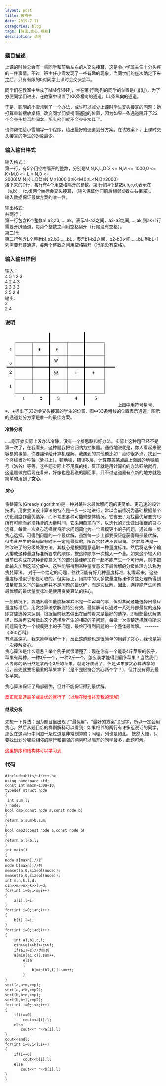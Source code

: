 ```yaml
---
layout: post
title: 搬椅子
date: 2019-7-11
categories: blog
tags: [算法,贪心，模拟]
description: 语言
---
```

### 题目描述
上课的时候总会有一些同学和前后左右的人交头接耳，这是令小学班主任十分头疼的一件事情。不过，班主任小雪发现了一些有趣的现象，当同学们的座次确定下来之后，只有有限的D对同学上课时会交头接耳。

同学们在教室中坐成了MM行NN列，坐在第i行第j列的同学的位置是(i,j)(i,j)，为了方便同学们进出，在教室中设置了KK条横向的通道，LL条纵向的通道。

于是，聪明的小雪想到了一个办法，或许可以减少上课时学生交头接耳的问题：她打算重新摆放桌椅，改变同学们桌椅间通道的位置，因为如果一条通道隔开了22个会交头接耳的同学，那么他们就不会交头接耳了。

请你帮忙给小雪编写一个程序，给出最好的通道划分方案。在该方案下，上课时交头接耳的学生的对数最少。

### 输入输出格式
输入格式：<br/>
第一行，有5个用空格隔开的整数，分别是M,N,K,L,D(2 <= N,M <= 1000,0 <= K<M,0 <= L < N,D <= 2000)M,N,K,L,D(2≤N,M≤1000,0≤K<M,0≤L<N,D≤2000)<br/>
接下来的D行，每行有4个用空格隔开的整数。第i行的4个整数a,b,c,d,表示在（a,b），（c,d)两个坐标会交头接耳，（输入保证他们前后相邻或者左右相邻）。<br/>
输入数据保证最优方案的唯一性。<br/>
   

输出格式:<br/>
共两行：<br/>
第一行包含K个整数a1,a2,a3,....,ak，表示a1-a2之间，a2-a3之间,....,ak,到ak+1行需要开辟通道，每两个整数之间用空格隔开（行尾没有空格）。<br/>
​第二行:<br/>
第二行包含L个整数b1,b2,b3,....,bL，表示b1-b2之间，b2-b3之间,....,bL,到bL+1列需要开辟通道，每两个整数之间用空格隔开（行尾没有空格）。<br/>
### 输入输出样例
输入：<br/>
4 5 1 2 3<br/>
4 2 4 3<br/>
2 3 3 3<br/>
2 5 2 4<br/>
输出:<br/>
2<br/>
2 4<br/>
### 说明
![说明](/img/20.png)
上图中用符号星号、※、+标出了33对会交头接耳的学生的位置，图中33条粗线的位置表示通道，图示的通道划分方案是唯一的最佳方案。<br/>

#### 冷静分析
.....刚开始实际上没办法冷静，没有一个好思路和好办法。实际上这种题已经不是第一次了，在我看来，这种题我把它归纳为抽象题。通俗地说就是，你人看起来很容易的事情，你要翻译给计算机理解。我遇到的其他题比如：给你很多点，找到一个竖线当对称轴（紫书上）。铺地毯，铺很多层，计算覆盖某点最上面层的地毯编号（洛谷）等等。这些题实际上不用真的找，反正就是用计算机的方法归纳就行。这道题做完后现在看来，好像也是我说的那回事，只不过这道题有点新的地方就是简单的用到了**贪心**。
##### 贪心
贪婪算法(Greedy algorithm)是一种对某些求最优解问题的更简单、更迅速的设计技术。用贪婪法设计算法的特点是一步一步地进行，常以当前情况为基础根据某个优化测度作最优选择，而不考虑各种可能的整体情况，它省去了为找最优解要穷尽所有可能而必须耗费的大量时间，它采用自顶向下，以迭代的方法做出相继的贪心选择，每做一次贪心选择就将所求问题简化为一个规模更小的子问题，通过每一步贪心选择，可得到问题的一个最优解，虽然每一步上都要保证能获得局部最优解，但由此产生的全局解有时不一定是最优的，所以贪婪法不要回溯。
贪婪算法是一种改进了的分级处理方法。其核心是根据题意选取一种量度标准。然后将这多个输入排成这种量度标准所要求的顺序，按这种顺序一次输入一个量。如果这个输入和当前已构成在这种量度意义下的部分最佳解加在一起不能产生一个可行解，则不把此输入加到这部分解中。这种能够得到某种量度意义下最优解的分级处理方法称为贪婪算法。
对于一个给定的问题，往往可能有好几种量度标准。初看起来，这些量度标准似乎都是可取的，但实际上，用其中的大多数量度标准作贪婪处理所得到该量度意义下的最优解并不是问题的最优解，而是次优解。因此，选择能产生问题最优解的最优量度标准是使用贪婪算法的核心。

一般情况下，要选出最优量度标准并不是一件容易的事，但对某问题能选择出最优量度标准后，用贪婪算法求解则特别有效。最优解可以通过一系列局部最优的选择即贪婪选择来达到，根据当前状态做出在当前看来是最好的选择，即局部最优解选择，然后再去解做出这个选择后产生的相应的子问题。每做一次贪婪选择就将所求问题简化为一个规模更小的子问题，最终可得到问题的一个整体最优解。
                        -------《360百科》<br/>
 有点高深叭，我来简单理解一下，反正这道题也是很简单的用到了贪心，我也是第一次接触贪心。<br/>
 贪心算法是什么意思？举个例子就很清楚了：现在你有一个能装4斤苹果的袋子，苹果有两种，一种3斤一个，一种2斤一个，怎么装才能得到最多苹果？当然我们人考虑的话当然是拿两个2斤的苹果，就刚好装满了，但是如果按贪心算法拿的话，首先就要把最重的苹果拿下（是不是很符合贪心两个字？），但并没有得到最多苹果。

贪心算法保证了局部最优，但并不能保证得到最优解。

<p style="color: red;">反正就拿选最多或最优的就行了（以后在慢慢补充我的理解）</p>

#### 继续分析
先想一下算法：因为题目里出现了“最优解”，“最好的方案”关键字，所以一定会用贪心。然后从题目给的样例解释可以看到：如果相邻的两行有许多组说话的同学，那么在这两行中间加一条过道是非常划算的；同理，列也是如此。
恍然大悟，只要找出划分哪些相邻的两行和相邻的两列可以隔开的同学最多，此题可解。
<p style="color: red;">这里排序和结构体可以学习到</p>

### 代码
    #include<bits/stdc++.h>
    using namespace std;
    const int maxn=1000+10;
    typedef struct node
    {
     int sum,l;
    } node;
    bool cmp(const node a,const node b)
    {
    return a.sum>b.sum;
    }
    bool cmp2(const node a,const node b)
    {
    return a.l<b.l;
    }
    int main()
    {
    node a[maxn];//行
    node b[maxn];//列
    memset(a,0,sizeof(node));
    memset(b,0,sizeof(node));
    int m,n,k,l,d;
    cin>>m>>n>>k>>l>>d;
    for(int i=0;i<m;i++)
    {
        a[i].l=i;
    }
    for(int i=0;i<n;i++)
    {
        b[i].l=i;
    }
    for(int i=0;i<d;i++)
    {
        int a1,b1,c,f;
        cin>>a1>>b1>>c>>f;
        if(a1!=c)//为同列
        a[min(a1,c)].sum++;
            else
            {
                b[min(b1,f)].sum++;
            }
    }
    sort(a,a+m,cmp);
    sort(a,a+k,cmp2);
    sort(b,b+n,cmp);
    sort(b,b+l,cmp2);
    for(int i=0;i<k;i++)
    {
        if(i==0)
            cout<<a[i].l;
        else
           cout<<" "<<a[i].l;
    }
    cout<<endl;
    for(int i=0;i<l;i++)
    {
        if(i==0)
            cout<<b[i].l;
        else
           cout<<" "<<b[i].l;
    }
    }